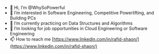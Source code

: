 - 👋 Hi, I’m @WhySoPowerful
- 👀 I’m interested in Software Engineering, Competitive Powerlifting, and Building PCs
- 🌱 I’m currently practicing on Data Structures and Algorithms
- 💞️ I’m looking for job opportunities in Cloud Engineering or Software Engineering
- 📫 How to reach me [https://www.linkedin.com/in/rafid-shaon/](https://www.linkedin.com/in/rafid-shaon/)

<!---
WhySoPowerful/WhySoPowerful is a ✨ special ✨ repository because its `README.md` (this file) appears on your GitHub profile.
You can click the Preview link to take a look at your changes.
--->
